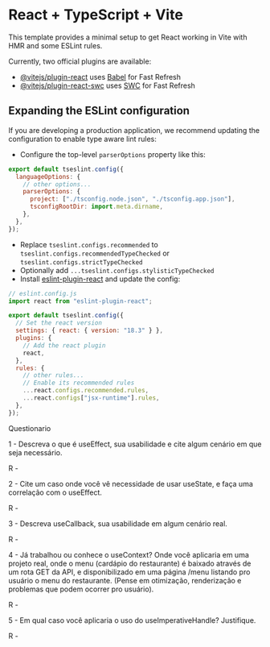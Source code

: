 # React + TypeScript + Vite

This template provides a minimal setup to get React working in Vite with HMR and some ESLint rules.

Currently, two official plugins are available:

- [@vitejs/plugin-react](https://github.com/vitejs/vite-plugin-react/blob/main/packages/plugin-react/README.md) uses [Babel](https://babeljs.io/) for Fast Refresh
- [@vitejs/plugin-react-swc](https://github.com/vitejs/vite-plugin-react-swc) uses [SWC](https://swc.rs/) for Fast Refresh

## Expanding the ESLint configuration

If you are developing a production application, we recommend updating the configuration to enable type aware lint rules:

- Configure the top-level `parserOptions` property like this:

```js
export default tseslint.config({
  languageOptions: {
    // other options...
    parserOptions: {
      project: ["./tsconfig.node.json", "./tsconfig.app.json"],
      tsconfigRootDir: import.meta.dirname,
    },
  },
});
```

- Replace `tseslint.configs.recommended` to `tseslint.configs.recommendedTypeChecked` or `tseslint.configs.strictTypeChecked`
- Optionally add `...tseslint.configs.stylisticTypeChecked`
- Install [eslint-plugin-react](https://github.com/jsx-eslint/eslint-plugin-react) and update the config:

```js
// eslint.config.js
import react from "eslint-plugin-react";

export default tseslint.config({
  // Set the react version
  settings: { react: { version: "18.3" } },
  plugins: {
    // Add the react plugin
    react,
  },
  rules: {
    // other rules...
    // Enable its recommended rules
    ...react.configs.recommended.rules,
    ...react.configs["jsx-runtime"].rules,
  },
});
```

Questionario

1 - Descreva o que é useEffect, sua usabilidade e cite algum cenário em que seja
necessário.

R -

2 - Cite um caso onde você vê necessidade de usar useState, e faça uma correlação
com o useEffect.

R -

3 - Descreva useCallback, sua usabilidade em algum cenário real.

R -

4 - Já trabalhou ou conhece o useContext? Onde você aplicaria em uma projeto real,
onde o menu (cardápio do restaurante) é baixado através de um rota GET da API, e
disponibilizado em uma página /menu listando pro usuário o menu do restaurante.
(Pense em otimização, renderização e problemas que podem ocorrer pro usuário).

R -

5 - Em qual caso você aplicaria o uso do useImperativeHandle? Justifique.

R -
